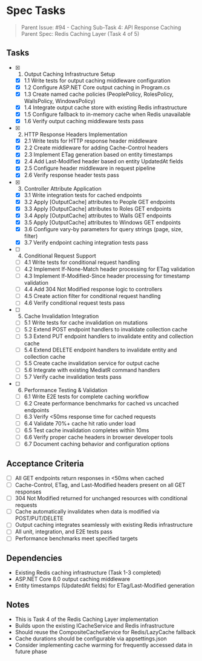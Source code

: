# Spec Tasks

> Parent Issue: #94 - Caching Sub-Task 4: API Response Caching
> Parent Spec: Redis Caching Layer (Task 4 of 5)

## Tasks

- [x] 1. Output Caching Infrastructure Setup
  - [x] 1.1 Write tests for output caching middleware configuration
  - [x] 1.2 Configure ASP.NET Core output caching in Program.cs
  - [x] 1.3 Create named cache policies (PeoplePolicy, RolesPolicy, WallsPolicy, WindowsPolicy)
  - [x] 1.4 Integrate output cache store with existing Redis infrastructure
  - [x] 1.5 Configure fallback to in-memory cache when Redis unavailable
  - [x] 1.6 Verify output caching middleware tests pass

- [x] 2. HTTP Response Headers Implementation
  - [x] 2.1 Write tests for HTTP response header middleware
  - [x] 2.2 Create middleware for adding Cache-Control headers
  - [x] 2.3 Implement ETag generation based on entity timestamps
  - [x] 2.4 Add Last-Modified header based on entity UpdatedAt fields
  - [x] 2.5 Configure header middleware in request pipeline
  - [x] 2.6 Verify response header tests pass

- [x] 3. Controller Attribute Application
  - [x] 3.1 Write integration tests for cached endpoints
  - [x] 3.2 Apply [OutputCache] attributes to People GET endpoints
  - [x] 3.3 Apply [OutputCache] attributes to Roles GET endpoints
  - [x] 3.4 Apply [OutputCache] attributes to Walls GET endpoints
  - [x] 3.5 Apply [OutputCache] attributes to Windows GET endpoints
  - [x] 3.6 Configure vary-by parameters for query strings (page, size, filter)
  - [x] 3.7 Verify endpoint caching integration tests pass

- [ ] 4. Conditional Request Support
  - [ ] 4.1 Write tests for conditional request handling
  - [ ] 4.2 Implement If-None-Match header processing for ETag validation
  - [ ] 4.3 Implement If-Modified-Since header processing for timestamp validation
  - [ ] 4.4 Add 304 Not Modified response logic to controllers
  - [ ] 4.5 Create action filter for conditional request handling
  - [ ] 4.6 Verify conditional request tests pass

- [ ] 5. Cache Invalidation Integration
  - [ ] 5.1 Write tests for cache invalidation on mutations
  - [ ] 5.2 Extend POST endpoint handlers to invalidate collection cache
  - [ ] 5.3 Extend PUT endpoint handlers to invalidate entity and collection cache
  - [ ] 5.4 Extend DELETE endpoint handlers to invalidate entity and collection cache
  - [ ] 5.5 Create cache invalidation service for output cache
  - [ ] 5.6 Integrate with existing MediatR command handlers
  - [ ] 5.7 Verify cache invalidation tests pass

- [ ] 6. Performance Testing & Validation
  - [ ] 6.1 Write E2E tests for complete caching workflow
  - [ ] 6.2 Create performance benchmarks for cached vs uncached endpoints
  - [ ] 6.3 Verify <50ms response time for cached requests
  - [ ] 6.4 Validate 70%+ cache hit ratio under load
  - [ ] 6.5 Test cache invalidation completes within 10ms
  - [ ] 6.6 Verify proper cache headers in browser developer tools
  - [ ] 6.7 Document caching behavior and configuration options

## Acceptance Criteria

- [ ] All GET endpoints return responses in <50ms when cached
- [ ] Cache-Control, ETag, and Last-Modified headers present on all GET responses
- [ ] 304 Not Modified returned for unchanged resources with conditional requests
- [ ] Cache automatically invalidates when data is modified via POST/PUT/DELETE
- [ ] Output caching integrates seamlessly with existing Redis infrastructure
- [ ] All unit, integration, and E2E tests pass
- [ ] Performance benchmarks meet specified targets

## Dependencies

- Existing Redis caching infrastructure (Task 1-3 completed)
- ASP.NET Core 8.0 output caching middleware
- Entity timestamps (UpdatedAt fields) for ETag/Last-Modified generation

## Notes

- This is Task 4 of the Redis Caching Layer implementation
- Builds upon the existing ICacheService and Redis infrastructure
- Should reuse the CompositeCacheService for Redis/LazyCache fallback
- Cache durations should be configurable via appsettings.json
- Consider implementing cache warming for frequently accessed data in future phase
